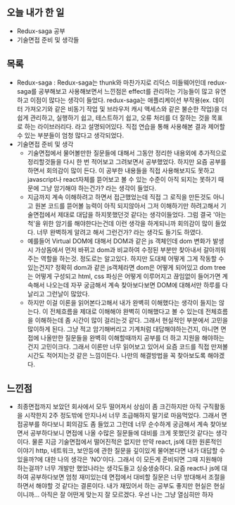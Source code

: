 ## 오늘 내가 한 일
- Redux-saga 공부
- 기술면접 준비 및 생각들

## 목록
- Redux-saga : Redux-saga는 thunk와 마찬가지로 리덕스 미들웨어인데 redux-saga를 공부해보고 사용해보면서 느낀점은 effect를 관리하는 기능들이 많고 유연하고 이점이 많다는 생각이 들었다. redux-saga는 애플리케이션 부작용(ex. 데이터 가져오기와 같은 비동기 작업 및 브라우저 캐시 액세스와 같은 불순한 작업)을 더 쉽게 관리하고, 실행하기 쉽고, 테스트하기 쉽고, 오류 처리를 더 잘하는 것을 목표로 하는 라이브러리다. 라고 설명되어있다. 직접 연습을 통해 사용해본 결과 제어할 수 있는 부분들이 엄청 많다고 생각되었다.
- 기술면접 준비 및 생각
  - 기술면접에서 물어볼만한 질문들에 대해서 그동안 정리한 내용외에 추가적으로 정리할것들을 다시 한 번 적어보고 그려보면서 공부했었다. 하지만 요즘 공부를 하면서 회의감이 많이 든다. 이 공부한 내용들을 직접 사용해보지도 못하고 javascript나 react자체를 뜯어보고 볼 수 있는 수준이 아직 되지는 못하기 때문에 그냥 암기해야 하는건가? 라는 생각이 들었다. 
  - 지금까지 계속 이해하려고 하면서 접근했었는데 직접 그 로직을 만든것도 아니고 원본 코드를 뜯어볼 능력이 아직 되지않아서 그저 이해하기만 하려고해서 기술면접에서 제대로 대답을 하지못했던것 같다는 생각이들었다. 그럼 결국 '아는척'을 위한 암기를 해야한다는건데 이런 생각을 하게되니까 회의감이 많이 들었다. 너무 완벽하게 알려고 해서 그런건가? 라는 생각도 들기도 하였다. 
  - 예를들어 Virtual DOM에 대해서 DOM과 같은 js 객체인데 dom 변화가 발생시 가상돔에서 먼저 바뀌고 dom과 비교하여 수정된 부분만 찾아내서 갈아끼워주는 역할을 하는것. 정도로는 알고있다. 하지만 도대체 어떻게 그게 작동할 수 있는건지? 정확히 dom과 같은 js객체라면 dom은 어떻게 되어있고 dom tree는 어떻게 구성되고 html, css 파싱은 어떻게 이루어지고 끊임없이 들어가면 계속해서 나오는데 자꾸 궁금해서 계속 찾아보다보면 DOM에 대해서만 하루를 다 날리고 그런날이 많았다. 
  - 하지만 이걸 이론을 읽어본다고해서 내가 완벽히 이해했다는 생각이 들지는 않는다. 이 전체흐름을 제대로 이해해야 완벽히 이해했다고 볼 수 있는데 전체흐름을 이해하는데 좀 시간이 많이 걸리는것 같다. 그래서 현실적인 부분에서 고민을 많이하게 된다. 그냥 적고 암기해버리고 기계처럼 대답해야하는건지, 아니면 면접에 나올만한 질문들을 완벽히 이해할때까지 공부를 더 하고 지원을 해야하는건지 고민이크다. 그래서 이론만 너무 읽어보고 있어서 요즘 코드를 직접 만져볼 시간도 적어지는것 같은 느낌이든다. 나만의 해결방법을 꼭 찾아보도록 해야겠다.

## 느낀점
- 최종면접까지 보았던 회사에서 모두 떨어져서 상심이 좀 크긴하지만 아직 구직활동을 시작한지 2주 정도밖에 안지나서 너무 조급해하지 말기로 마음먹었다. 그래서 면접공부를 하다보니 회의감도 좀 들었고 그런데 너무 순수하게 궁금해서 계속 찾아보면서 공부하다보니 면접에 나올 수많은 질문들에 대비를 크게 못했던것 같다는 생각이다. 물론 지금 기술면접에서 떨어진적은 없지만 만약 react, js에 대한 원론적인 이야기 http, 네트워크, 보안등에 관한 질문을 깊이있게 물어본다면 내가 대답할 수 있을까?에 대한 나의 생각은 'NO'이다. 그래서 이 모든게 준비되면 그때 지원해야 하는걸까? 너무 개발만 했었나라는 생각도들고 싱숭생숭하다. 요즘 react나 js에 대하여 공부하다보면 엄청 재미있는데 면접에서 대비할 질문은 너무 방대해서 조절을 하면서 해야할 것 같다는 결론이다. 내가 재밌어서 하는 공부도 좋지만 현실은 현실이니까... 아직은 잘 어떤게 맞는지 잘 모르겠다. 우선 나는 그냥 열심히만 하자
